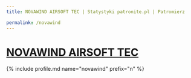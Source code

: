 ```yaml
---
title: NOVAWIND AIRSOFT TEC | Statystyki patronite.pl | Patromierz

permalink: /novawind
---
```


# [NOVAWIND AIRSOFT TEC](https://patronite.pl/novawind)

{% include profile.md name="novawind" prefix="n" %}
